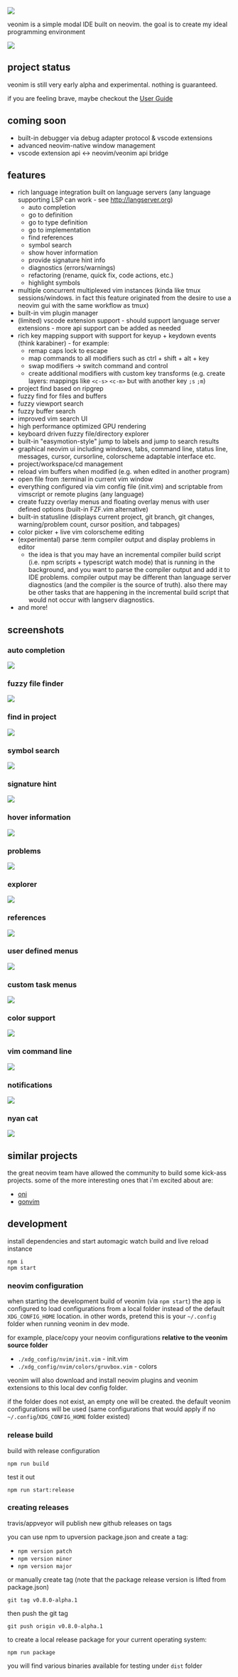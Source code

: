 ![](https://veonim.github.io/veonim/header.png)

veonim is a simple modal IDE built on neovim. the goal is to create my ideal programming environment

![](https://veonim.github.io/veonim/smart.png)

## project status

veonim is still very early alpha and experimental. nothing is guaranteed.

if you are feeling brave, maybe checkout the [User Guide](docs/readme.md)

## coming soon
- built-in debugger via debug adapter protocol & vscode extensions
- advanced neovim-native window management
- vscode extension api <-> neovim/veonim api bridge

## features

- rich language integration built on language servers (any language supporting LSP can work - see http://langserver.org)
    - auto completion
    - go to definition
    - go to type definition
    - go to implementation
    - find references
    - symbol search
    - show hover information
    - provide signature hint info
    - diagnostics (errors/warnings)
    - refactoring (rename, quick fix, code actions, etc.)
    - highlight symbols
- multiple concurrent multiplexed vim instances (kinda like tmux sessions/windows. in fact this feature originated from the desire to use a neovim gui with the same workflow as tmux)
- built-in vim plugin manager
- (limited) vscode extension support - should support language server extensions - more api support can be added as needed
- rich key mapping support with support for keyup + keydown events (think karabiner) - for example:
  - remap caps lock to escape
  - map commands to all modifiers such as ctrl + shift + alt + key
  - swap modifiers -> switch command and control
  - create additional modifiers with custom key transforms (e.g. create layers: mappings like `<c-s>` `<c-m>` but with another key `;s` `;m`)
- project find based on ripgrep
- fuzzy find for files and buffers
- fuzzy viewport search
- fuzzy buffer search
- improved vim search UI
- high performance optimized GPU rendering
- keyboard driven fuzzy file/directory explorer
- built-in "easymotion-style" jump to labels and jump to search results
- graphical neovim ui including windows, tabs, command line, status line, messages, cursor, cursorline, colorscheme adaptable interface etc.
- project/workspace/cd management
- reload vim buffers when modified (e.g. when edited in another program)
- open file from :terminal in current vim window
- everything configured via vim config file (init.vim) and scriptable from vimscript or remote plugins (any language)
- create fuzzy overlay menus and floating overlay menus with user defined options (built-in FZF.vim alternative)
- built-in statusline (displays current project, git branch, git changes, warning/problem count, cursor position, and tabpages)
- color picker + live vim colorscheme editing
- (experimental) parse :term compiler output and display problems in editor
    - the idea is that you may have an incremental compiler build script (i.e. npm scripts + typescript watch mode) that is running in the background, and you want to parse the compiler output and add it to IDE problems. compiler output may be different than language server diagnostics (and the compiler is the source of truth). also there may be other tasks that are happening in the incremental build script that would not occur with langserv diagnostics.
- and more!

## screenshots

### auto completion
![](https://veonim.github.io/veonim/completion.png)

### fuzzy file finder
![](https://veonim.github.io/veonim/files.png)

### find in project
![](https://veonim.github.io/veonim/grep.png)

### symbol search
![](https://veonim.github.io/veonim/symbols.png)

### signature hint
![](https://veonim.github.io/veonim/hint.png)

### hover information
![](https://veonim.github.io/veonim/hover.png)

### problems
![](https://veonim.github.io/veonim/problems.png)

### explorer
![](https://veonim.github.io/veonim/explorer.png)

### references
![](https://veonim.github.io/veonim/references.png)

### user defined menus
![](https://veonim.github.io/veonim/user-menu.png)

### custom task menus
![](https://veonim.github.io/veonim/tasks.png)

### color support
![](https://veonim.github.io/veonim/colors.png)

### vim command line
![](https://veonim.github.io/veonim/cmdline.png)

### notifications
![](https://veonim.github.io/veonim/echo.png)

### nyan cat
![](https://veonim.github.io/veonim/nyan.png)

## similar projects

the great neovim team have allowed the community to build some kick-ass projects. some of the more interesting ones that i'm excited about are:

- [oni](https://github.com/onivim/oni)
- [gonvim](https://github.com/akiyosi/gonvim)

## development

install dependencies and start automagic watch build and live reload instance

```
npm i
npm start
```

### neovim configuration

when starting the development build of veonim (via `npm start`) the app is configured to load configurations from a local folder instead of the default `XDG_CONFIG_HOME` location. in other words, pretend this is your `~/.config` folder when running veonim in dev mode.

for example, place/copy your neovim configurations **relative to the veonim source folder**
- `./xdg_config/nvim/init.vim` - init.vim
- `./xdg_config/nvim/colors/gruvbox.vim` - colors

veonim will also download and install neovim plugins and veonim extensions to this local dev config folder.

if the folder does not exist, an empty one will be created. the default veonim configurations will be used (same configurations that would apply if no `~/.config`/`XDG_CONFIG_HOME` folder existed)

### release build

build with release configuration

```
npm run build
```

test it out
```
npm run start:release
```

### creating releases

travis/appveyor will publish new github releases on tags

you can use npm to upversion package.json and create a tag:
- `npm version patch`
- `npm version minor`
- `npm version major`

or manually create tag (note that the package release version is lifted from package.json)

`git tag v0.8.0-alpha.1`

then push the git tag

`git push origin v0.8.0-alpha.1`

to create a local release package for your current operating system:

`npm run package`

you will find various binaries available for testing under `dist` folder
